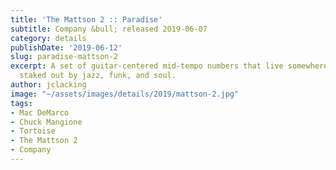 ```yaml
---
title: 'The Mattson 2 :: Paradise'
subtitle: Company &bull; released 2019-06-07
category: details
publishDate: '2019-06-12'
slug: paradise-mattson-2
excerpt: A set of guitar-centered mid-tempo numbers that live somewhere in the region
  staked out by jazz, funk, and soul.
author: jclacking
image: "~/assets/images/details/2019/mattson-2.jpg"
tags:
- Mac DeMarco
- Chuck Mangione
- Tortoise
- The Mattson 2
- Company
---
```


